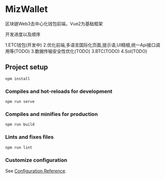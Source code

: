 # MizWallet
区块链Web3去中心化钱包前端，Vue2为基础框架

开发进度以及顺序

1.ETC钱包(开发中)
2.优化前端,多语言国际化页面,提示语,UI精细,统一Api接口调用等(TODO)
3.数据传输安全性优化(TODO)
3.BTC(TODO)
4.Sol(TODO)


## Project setup
```
npm install
```

### Compiles and hot-reloads for development
```
npm run serve
```

### Compiles and minifies for production
```
npm run build
```

### Lints and fixes files
```
npm run lint
```

### Customize configuration
See [Configuration Reference](https://cli.vuejs.org/config/).
